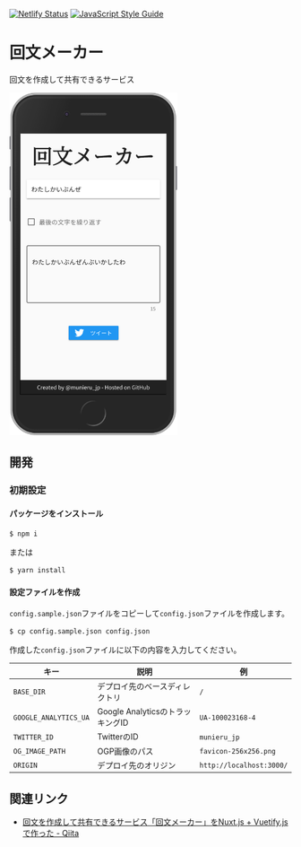 [![Netlify Status](https://api.netlify.com/api/v1/badges/e237d36c-3977-4bd5-b3c7-bc554cedc579/deploy-status)](https://app.netlify.com/sites/kaibunmaker/deploys)
[![JavaScript Style Guide](https://img.shields.io/badge/code_style-standard-brightgreen.svg)](https://standardjs.com)

# 回文メーカー
回文を作成して共有できるサービス

<img src=".doc/iphone.png" width="300">

## 開発
### 初期設定
#### パッケージをインストール
```sh
$ npm i
```

または

```sh
$ yarn install
```

#### 設定ファイルを作成
`config.sample.json`ファイルをコピーして`config.json`ファイルを作成します。

```sh
$ cp config.sample.json config.json
```

作成した`config.json`ファイルに以下の内容を入力してください。

|キー|説明|例|
|---|---|---|
|`BASE_DIR`|デプロイ先のベースディレクトリ|`/`|
|`GOOGLE_ANALYTICS_UA`|Google AnalyticsのトラッキングID|`UA-100023168-4`|
|`TWITTER_ID`|TwitterのID|`munieru_jp`|
|`OG_IMAGE_PATH`|OGP画像のパス|`favicon-256x256.png`|
|`ORIGIN`|デプロイ先のオリジン|`http://localhost:3000/`|

## 関連リンク
* [回文を作成して共有できるサービス「回文メーカー」をNuxt.js + Vuetify.jsで作った - Qiita](https://qiita.com/munieru_jp/items/0b9ab21af10cd41e98ba)

